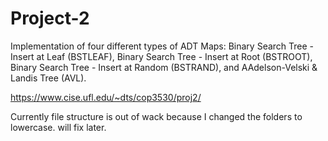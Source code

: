 # Project-2
Implementation of four different types of ADT Maps: Binary Search Tree - Insert at Leaf (BSTLEAF), 
Binary Search Tree - Insert at Root (BSTROOT), 
Binary Search Tree - Insert at Random (BSTRAND), 
and AAdelson-Velski & Landis Tree (AVL).

https://www.cise.ufl.edu/~dts/cop3530/proj2/

Currently file structure is out of wack because I changed the folders to lowercase. will fix later.
